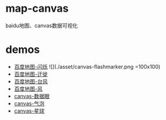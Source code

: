 # map-canvas
baidu地图、canvas数据可视化

# demos
* [百度地图-闪烁](https://chengquan223.github.io/map-canvas/examples/baidu-map-flashmarker.html)
![](./asset/canvas-flashmarker.png =100x100)
* [百度地图-迁徙](https://chengquan223.github.io/map-canvas/examples/baidu-map-move.html)
* [百度地图-台风](https://chengquan223.github.io/map-canvas/examples/baidu-map-typhoon.html)
* [百度地图-风](https://chengquan223.github.io/map-canvas/examples/baidu-map-wind.html)
* [canvas-数据眼](https://chengquan223.github.io/map-canvas/examples/canvas-dataEye.html)
* [canvas-气泡](https://chengquan223.github.io/map-canvas/examples/canvas-bubble.html)
* [canvas-星球](https://chengquan223.github.io/map-canvas/examples/canvas-planet.html)